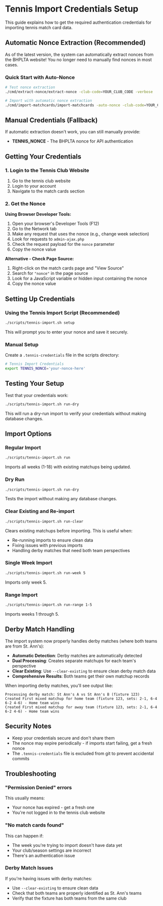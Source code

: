 # Tennis Import Credentials Setup

This guide explains how to get the required authentication credentials for importing tennis match card data.

## Automatic Nonce Extraction (Recommended)

As of the latest version, the system can automatically extract nonces from the BHPLTA website! You no longer need to manually find nonces in most cases.

### Quick Start with Auto-Nonce

```bash
# Test nonce extraction
./cmd/extract-nonce/extract-nonce -club-code=YOUR_CLUB_CODE -verbose

# Import with automatic nonce extraction
./cmd/import-matchcards/import-matchcards -auto-nonce -club-code=YOUR_CLUB_CODE -week=1 -year=2024
```

## Manual Credentials (Fallback)

If automatic extraction doesn't work, you can still manually provide:

- **TENNIS_NONCE** - The BHPLTA nonce for API authentication

## Getting Your Credentials

### 1. Login to the Tennis Club Website

1. Go to the tennis club website
2. Login to your account
3. Navigate to the match cards section

### 2. Get the Nonce

**Using Browser Developer Tools:**

1. Open your browser's Developer Tools (F12)
2. Go to the Network tab
3. Make any request that uses the nonce (e.g., change week selection)
4. Look for requests to `admin-ajax.php`
5. Check the request payload for the `nonce` parameter
6. Copy the nonce value

**Alternative - Check Page Source:**

1. Right-click on the match cards page and "View Source"
2. Search for `"nonce"` in the page source
3. Look for a JavaScript variable or hidden input containing the nonce
4. Copy the nonce value

## Setting Up Credentials

### Using the Tennis Import Script (Recommended)

```bash
./scripts/tennis-import.sh setup
```

This will prompt you to enter your nonce and save it securely.

### Manual Setup

Create a `.tennis-credentials` file in the scripts directory:

```bash
# Tennis Import Credentials
export TENNIS_NONCE='your-nonce-here'
```

## Testing Your Setup

Test that your credentials work:

```bash
./scripts/tennis-import.sh run-dry
```

This will run a dry-run import to verify your credentials without making database changes.

## Import Options

### Regular Import
```bash
./scripts/tennis-import.sh run
```
Imports all weeks (1-18) with existing matchups being updated.

### Dry Run
```bash
./scripts/tennis-import.sh run-dry
```
Tests the import without making any database changes.

### Clear Existing and Re-import
```bash
./scripts/tennis-import.sh run-clear
```
Clears existing matchups before importing. This is useful when:
- Re-running imports to ensure clean data
- Fixing issues with previous imports
- Handling derby matches that need both team perspectives

### Single Week Import
```bash
./scripts/tennis-import.sh run-week 5
```
Imports only week 5.

### Range Import
```bash
./scripts/tennis-import.sh run-range 1-5
```
Imports weeks 1 through 5.

## Derby Match Handling

The import system now properly handles derby matches (where both teams are from St. Ann's):

- **Automatic Detection**: Derby matches are automatically detected
- **Dual Processing**: Creates separate matchups for each team's perspective
- **Clear Existing**: Use `--clear-existing` to ensure clean derby match data
- **Comprehensive Results**: Both teams get their own matchup records

When importing derby matches, you'll see output like:
```
Processing derby match: St Ann's A vs St Ann's B (fixture 123)
Created First mixed matchup for home team (fixture 123, sets: 2-1, 6-4 6-2 4-6) - Home team wins
Created First mixed matchup for away team (fixture 123, sets: 2-1, 6-4 6-2 4-6) - Home team wins
```

## Security Notes

- Keep your credentials secure and don't share them
- The nonce may expire periodically - if imports start failing, get a fresh nonce
- The `.tennis-credentials` file is excluded from git to prevent accidental commits

## Troubleshooting

### "Permission Denied" errors

This usually means:
- Your nonce has expired - get a fresh one
- You're not logged in to the tennis club website

### "No match cards found"

This can happen if:
- The week you're trying to import doesn't have data yet
- Your club/season settings are incorrect
- There's an authentication issue

### Derby Match Issues

If you're having issues with derby matches:
- Use `--clear-existing` to ensure clean data
- Check that both teams are properly identified as St. Ann's teams
- Verify that the fixture has both teams from the same club 